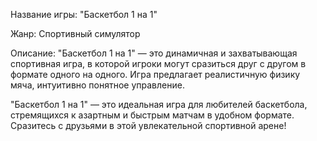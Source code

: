 Название игры: "Баскетбол 1 на 1"

Жанр: Спортивный симулятор

Описание:
"Баскетбол 1 на 1" — это динамичная и захватывающая спортивная игра, в которой игроки могут сразиться друг с другом в формате одного на одного. Игра предлагает реалистичную физику мяча, интуитивно понятное управление.

"Баскетбол 1 на 1" — это идеальная игра для любителей баскетбола, стремящихся к азартным и быстрым матчам в удобном формате. Сразитесь с друзьями в этой увлекательной спортивной арене!

